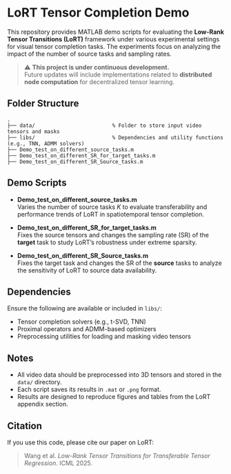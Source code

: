 # LoRT Tensor Completion Demo

This repository provides MATLAB demo scripts for evaluating the **Low-Rank Tensor Transitions (LoRT)** framework under various experimental settings for visual tensor completion tasks. The experiments focus on analyzing the impact of the number of source tasks and sampling rates.

> ⚠️ **This project is under continuous development.**  
> Future updates will include implementations related to **distributed node computation** for decentralized tensor learning.

## Folder Structure

```
.
├── data/                         % Folder to store input video tensors and masks
├── libs/                         % Dependencies and utility functions (e.g., TNN, ADMM solvers)
├── Demo_test_on_different_source_tasks.m
├── Demo_test_on_different_SR_for_target_tasks.m
├── Demo_test_on_different_SR_Source_tasks.m
```

## Demo Scripts

- **Demo_test_on_different_source_tasks.m**  
  Varies the number of source tasks $K$ to evaluate transferability and performance trends of LoRT in spatiotemporal tensor completion.

- **Demo_test_on_different_SR_for_target_tasks.m**  
  Fixes the source tensors and changes the sampling rate (SR) of the **target** task to study LoRT’s robustness under extreme sparsity.

- **Demo_test_on_different_SR_Source_tasks.m**  
  Fixes the target task and changes the SR of the **source** tasks to analyze the sensitivity of LoRT to source data availability.

## Dependencies

Ensure the following are available or included in `libs/`:
- Tensor completion solvers (e.g., t-SVD, TNN)
- Proximal operators and ADMM-based optimizers
- Preprocessing utilities for loading and masking video tensors

## Notes

- All video data should be preprocessed into 3D tensors and stored in the `data/` directory.
- Each script saves its results in `.mat` or `.png` format.
- Results are designed to reproduce figures and tables from the LoRT appendix section.

## Citation

If you use this code, please cite our paper on LoRT:

> Wang et al. *Low-Rank Tensor Transitions for Transferable Tensor Regression*. ICML 2025.
